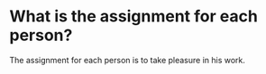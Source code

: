 # What is the assignment for each person?

The assignment for each person is to take pleasure in his work.
